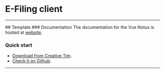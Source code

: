 # E-Filing client


<hr>
## Template
### Documentation
The documentation for the Vue Notus is hosted at <a href="https://www.creative-tim.com/learning-lab/tailwind/vue/overview/notus?ref=vn-readme" target="_blank">website</a>.

### Quick start

- <a href="https://www.creative-tim.com/product/vue-notus?ref=vn-github-readme" target="_blank">Download from Creative Tim</a>.
- <a href="https://github.com/creativetimofficial/vue-notus" target="_blank">Check it on Github</a>.
<hr>